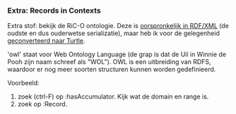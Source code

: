 ### Extra: Records in Contexts
Extra stof: bekijk de RiC-O ontologie. Deze is [oorspronkelijk in RDF/XML](../RiC-O_v0-2.rdf) (de oudste en dus ouderwetse serializatie), maar heb ik voor de gelegenheid [geconverteerd naar Turtle](../RiC-O_v0-2.ttl).

'owl' staat voor Web Ontology Language (de grap is dat de Uil in Winnie de Pooh zijn naam schreef als "WOL"). OWL is een uitbreiding van RDFS, waardoor er nog meer soorten structuren kunnen worden gedefinieerd.

Voorbeeld: 
1. zoek (ctrl-F) op :hasAccumulator. Kijk wat de domain en range is.
2. zoek op :Record. 


